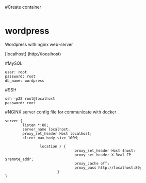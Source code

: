 #Create container
```docker run -i -t -d -p 80:80 -p 22:22 cristo/wordpress /bin/bash
```


# wordpress

Wordpress with nginx web-server

[localhost] (http://localhost)

#MySQL
```
user: root 
password: root
db_name: wordpress
```
#SSH
```
ssh -p22 root@localhost
password: root
```
#NGINX server config file for communicate with docker

```
server {
        listen *:80;
        server_name localhost;
        proxy_set_header Host localhost;
        client_max_body_size 100M;

                location / {
                                proxy_set_header Host $host;
                                proxy_set_header X-Real_IP $remote_addr;
                                proxy_cache off;
                                proxy_pass http://localhost:80;
                        }
}
```
